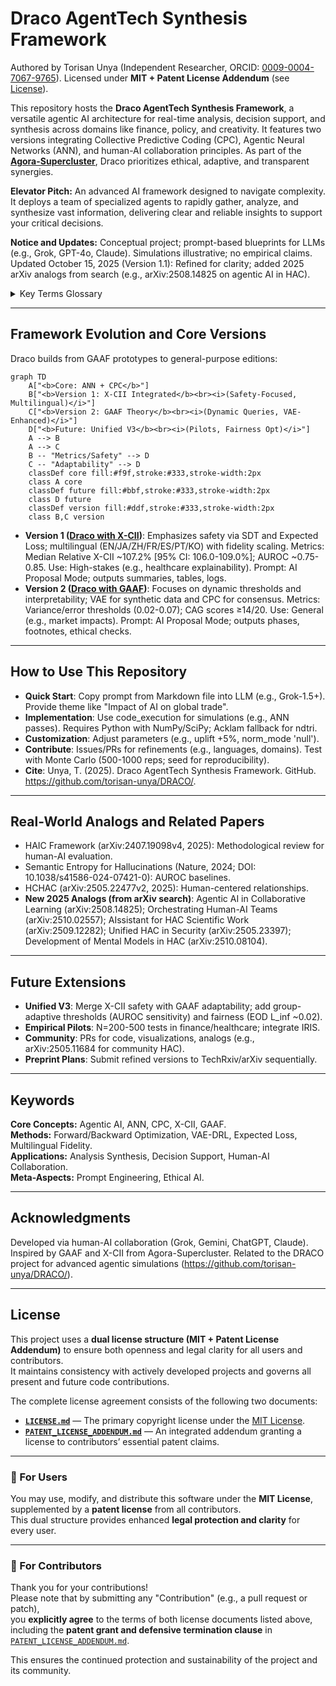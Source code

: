 # Draco AgentTech Synthesis Framework

Authored by Torisan Unya (Independent Researcher, ORCID: [0009-0004-7067-9765](https://orcid.org/0009-0004-7067-9765)). 
Licensed under **MIT + Patent License Addendum** (see [License](#license)).

This repository hosts the **Draco AgentTech Synthesis Framework**, a versatile agentic AI architecture for real-time analysis, decision support, and synthesis across domains like finance, policy, and creativity. It features two versions integrating Collective Predictive Coding (CPC), Agentic Neural Networks (ANN), and human-AI collaboration principles. As part of the **[Agora-Supercluster](https://github.com/torisan-unya/Agora-Supercluster)**, Draco prioritizes ethical, adaptive, and transparent synergies.

**Elevator Pitch:** An advanced AI framework designed to navigate complexity. It deploys a team of specialized agents to rapidly gather, analyze, and synthesize vast information, delivering clear and reliable insights to support your critical decisions.

**Notice and Updates:** Conceptual project; prompt-based blueprints for LLMs (e.g., Grok, GPT-4o, Claude). Simulations illustrative; no empirical claims. Updated October 15, 2025 (Version 1.1): Refined for clarity; added 2025 arXiv analogs from search (e.g., arXiv:2508.14825 on agentic AI in HAC).

<details>
<summary>Key Terms Glossary</summary>
<ul>
<li><b>ANN (Agentic Neural Network)</b>: Dynamic network treating agents, tools, and models as nodes for forward/backward optimization.</li>
<li><b>CPC (Collective Predictive Coding)</b>: Decentralized inference minimizing group-level prediction errors via shared representations.</li>
<li><b>X-CII</b>: Extended Collaborative Intelligence Index; aggregates quality (Q), efficiency (E), and safety (S) via Box-Cox (λ=0.25).</li>
<li><b>GAAF</b>: Grand Unified Agentic Analysis Framework; self-organizing agents for adaptive analysis.</li>
<li><b>VAE-DRL Hybrid</b>: Variational Autoencoder for synthetic data + Deep Reinforcement Learning for strategy optimization.</li>
</ul>
</details>

---

## Framework Evolution and Core Versions

Draco builds from GAAF prototypes to general-purpose editions:

```mermaid
graph TD
    A["<b>Core: ANN + CPC</b>"]
    B["<b>Version 1: X-CII Integrated</b><br><i>(Safety-Focused, Multilingual)</i>"]
    C["<b>Version 2: GAAF Theory</b><br><i>(Dynamic Queries, VAE-Enhanced)</i>"]
    D["<b>Future: Unified V3</b><br><i>(Pilots, Fairness Opt)</i>"]
    A --> B
    A --> C
    B -- "Metrics/Safety" --> D
    C -- "Adaptability" --> D
    classDef core fill:#f9f,stroke:#333,stroke-width:2px
    class A core
    classDef future fill:#bbf,stroke:#333,stroke-width:2px
    class D future
    classDef version fill:#ddf,stroke:#333,stroke-width:2px
    class B,C version
```

- **Version 1 ([Draco with X-CII](./prompts/en/draco-agenttech-synthesis-framework-x-cii-en.md))**: Emphasizes safety via SDT and Expected Loss; multilingual (EN/JA/ZH/FR/ES/PT/KO) with fidelity scaling. Metrics: Median Relative X-CII ~107.2% [95% CI: 106.0-109.0%]; AUROC ~0.75-0.85. Use: High-stakes (e.g., healthcare explainability). Prompt: AI Proposal Mode; outputs summaries, tables, logs.
- **Version 2 ([Draco with GAAF](./prompts/en/draco-agenttech-synthesis-framework-gaaf-en.md))**: Focuses on dynamic thresholds and interpretability; VAE for synthetic data and CPC for consensus. Metrics: Variance/error thresholds (0.02-0.07); CAG scores ≥14/20. Use: General (e.g., market impacts). Prompt: AI Proposal Mode; outputs phases, footnotes, ethical checks.

---

## How to Use This Repository

- **Quick Start**: Copy prompt from Markdown file into LLM (e.g., Grok-1.5+). Provide theme like "Impact of AI on global trade".
- **Implementation**: Use code_execution for simulations (e.g., ANN passes). Requires Python with NumPy/SciPy; Acklam fallback for ndtri.
- **Customization**: Adjust parameters (e.g., uplift +5%, norm_mode 'null').
- **Contribute**: Issues/PRs for refinements (e.g., languages, domains). Test with Monte Carlo (500-1000 reps; seed for reproducibility).
- **Cite**: Unya, T. (2025). Draco AgentTech Synthesis Framework. GitHub. https://github.com/torisan-unya/DRACO/.

---

## Real-World Analogs and Related Papers

- HAIC Framework (arXiv:2407.19098v4, 2025): Methodological review for human-AI evaluation.
- Semantic Entropy for Hallucinations (Nature, 2024; DOI: 10.1038/s41586-024-07421-0): AUROC baselines.
- HCHAC (arXiv:2505.22477v2, 2025): Human-centered relationships.
- **New 2025 Analogs (from arXiv search)**: Agentic AI in Collaborative Learning (arXiv:2508.14825); Orchestrating Human-AI Teams (arXiv:2510.02557); AIssistant for HAC Scientific Work (arXiv:2509.12282); Unified HAC in Security (arXiv:2505.23397); Development of Mental Models in HAC (arXiv:2510.08104).

---

## Future Extensions

- **Unified V3**: Merge X-CII safety with GAAF adaptability; add group-adaptive thresholds (AUROC sensitivity) and fairness (EOD L_inf ~0.02).
- **Empirical Pilots**: N=200-500 tests in finance/healthcare; integrate IRIS.
- **Community**: PRs for code, visualizations, analogs (e.g., arXiv:2505.11684 for community HAC).
- **Preprint Plans**: Submit refined versions to TechRxiv/arXiv sequentially.

---

## Keywords

**Core Concepts:** Agentic AI, ANN, CPC, X-CII, GAAF.  
**Methods:** Forward/Backward Optimization, VAE-DRL, Expected Loss, Multilingual Fidelity.  
**Applications:** Analysis Synthesis, Decision Support, Human-AI Collaboration.  
**Meta-Aspects:** Prompt Engineering, Ethical AI.

---

## Acknowledgments

Developed via human-AI collaboration (Grok, Gemini, ChatGPT, Claude). Inspired by GAAF and X-CII from Agora-Supercluster. Related to the DRACO project for advanced agentic simulations (https://github.com/torisan-unya/DRACO/).

---

## License

This project uses a **dual license structure (MIT + Patent License Addendum)** to ensure both openness and legal clarity for all users and contributors.  
It maintains consistency with actively developed projects and governs all present and future code contributions.

The complete license agreement consists of the following two documents:

- **[`LICENSE.md`](LICENSE.md)** — The primary copyright license under the [MIT License](https://opensource.org/licenses/MIT).  
- **[`PATENT_LICENSE_ADDENDUM.md`](PATENT_LICENSE_ADDENDUM.md)** — An integrated addendum granting a license to contributors’ essential patent claims.

---

### 🔹 For Users

You may use, modify, and distribute this software under the **MIT License**,  
supplemented by a **patent license** from all contributors.  
This dual structure provides enhanced **legal protection and clarity** for every user.

---

### 🔹 For Contributors

Thank you for your contributions!  
Please note that by submitting any "Contribution" (e.g., a pull request or patch),  
you **explicitly agree** to the terms of both license documents listed above,  
including the **patent grant and defensive termination clause** in  
[`PATENT_LICENSE_ADDENDUM.md`](PATENT_LICENSE_ADDENDUM.md).

This ensures the continued protection and sustainability of the project and its community.
